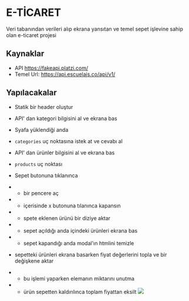 # E-TİCARET

Veri tabanından verileri alıp ekrana yansıtan ve
temel sepet işlevine sahip olan e-ticaret projesi

## Kaynaklar

- API https://fakeapi.platzi.com/
- Temel Url: https://api.escuelajs.co/api/v1/

## Yapılacakalar

- Statik bir header oluştur

- API' dan kategori bilgisini al ve ekrana bas
- Syafa yüklendiği anda
- ``categories`` uç noktasına istek at ve cevabı al

- API' dan ürünler bilgisini al ve ekrana bas
- ``products`` uç noktası

- Sepet butonuna tıklanınca
- - bir pencere aç
- - içerisinde x butonuna tılanınca kapansın
- - spete eklenen ürünü bir diziye aktar
- - sepet açıldığı anda içindeki ürünleri ekrana bas
- - sepet kapandığı anda modal'ın htmlini temizle 

- sepetteki ürünleri ekrana basarken fiyat değerlerini topla ve bir değişkene aktar
- - bu işlemi yaparken elemanın miktarını unutma
- - ürün sepetten kaldırılınca toplam fiyattan eksilt
![](screen.gif)
